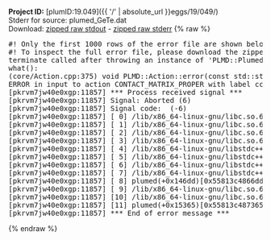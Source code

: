 **Project ID:** [plumID:19.049]({{ '/' | absolute_url }}eggs/19/049/)  
Stderr for source:  plumed_GeTe.dat   
Download: [zipped raw stdout](plumed_GeTe.dat.plumed.stdout.txt.zip) - [zipped raw stderr](plumed_GeTe.dat.plumed.stderr.txt.zip) 
{% raw %}
<pre>
#! Only the first 1000 rows of the error file are shown below
#! To inspect the full error file, please download the zipped raw stderr file above
terminate called after throwing an instance of 'PLMD::Plumed::ExceptionError'
what():
(core/Action.cpp:375) void PLMD::Action::error(const std::string&) const
ERROR in input to action CONTACT_MATRIX_PROPER with label cc_cmat : it was not possible to interpret atom name flq6
[pkrvm7jw40e0xgp:11857] *** Process received signal ***
[pkrvm7jw40e0xgp:11857] Signal: Aborted (6)
[pkrvm7jw40e0xgp:11857] Signal code:  (-6)
[pkrvm7jw40e0xgp:11857] [ 0] /lib/x86_64-linux-gnu/libc.so.6(+0x45330)[0x7f7f20245330]
[pkrvm7jw40e0xgp:11857] [ 1] /lib/x86_64-linux-gnu/libc.so.6(pthread_kill+0x11c)[0x7f7f2029eb2c]
[pkrvm7jw40e0xgp:11857] [ 2] /lib/x86_64-linux-gnu/libc.so.6(gsignal+0x1e)[0x7f7f2024527e]
[pkrvm7jw40e0xgp:11857] [ 3] /lib/x86_64-linux-gnu/libc.so.6(abort+0xdf)[0x7f7f202288ff]
[pkrvm7jw40e0xgp:11857] [ 4] /lib/x86_64-linux-gnu/libstdc++.so.6(+0xa5ff5)[0x7f7f206a5ff5]
[pkrvm7jw40e0xgp:11857] [ 5] /lib/x86_64-linux-gnu/libstdc++.so.6(+0xbb0da)[0x7f7f206bb0da]
[pkrvm7jw40e0xgp:11857] [ 6] /lib/x86_64-linux-gnu/libstdc++.so.6(_ZSt10unexpectedv+0x0)[0x7f7f206a5a55]
[pkrvm7jw40e0xgp:11857] [ 7] /lib/x86_64-linux-gnu/libstdc++.so.6(+0xa5a6f)[0x7f7f206a5a6f]
[pkrvm7jw40e0xgp:11857] [ 8] plumed(+0x146dd)[0x55813c4866dd]
[pkrvm7jw40e0xgp:11857] [ 9] /lib/x86_64-linux-gnu/libc.so.6(+0x2a1ca)[0x7f7f2022a1ca]
[pkrvm7jw40e0xgp:11857] [10] /lib/x86_64-linux-gnu/libc.so.6(__libc_start_main+0x8b)[0x7f7f2022a28b]
[pkrvm7jw40e0xgp:11857] [11] plumed(+0x15365)[0x55813c487365]
[pkrvm7jw40e0xgp:11857] *** End of error message ***
</pre>
{% endraw %}
